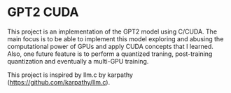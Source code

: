 # GPT2 CUDA
This project is an implementation of the GPT2 model using C/CUDA. The main focus is to be able to implement this model exploring and abusing the computational power of GPUs and apply CUDA concepts that I learned. Also, one future feature is to perform a quantized traning, post-training quantization and eventually a multi-GPU training.  

This project is inspired by llm.c by karpathy (https://github.com/karpathy/llm.c).